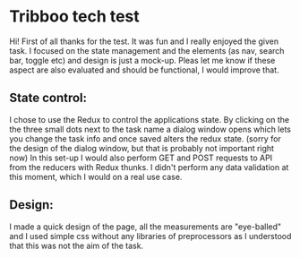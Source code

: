 # Tribboo tech test

Hi! First of all thanks for the test. It was fun and I really enjoyed the given task. I focused on the state management and the elements (as nav, search bar, toggle etc) and design is just a mock-up. Pleas let me know if these aspect are also evaluated and should be functional, I would improve that.

## State control:

I chose to use the Redux to control the applications state.
By clicking on the the three small dots next to the task name a dialog window opens which lets you change the task info and once saved alters the redux state. (sorry for the design of the dialog window, but that is probably not important right now)
In this set-up I would also perform GET and POST requests to API from the reducers with Redux thunks. I didn't perform any data validation at this moment, which I would on a real use case.

## Design:

I made a quick design of the page, all the measurements are "eye-balled" and I used simple css without any libraries of preprocessors as I understood that this was not the aim of the task.
